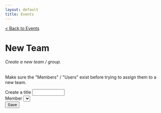 ```yaml
---
layout: default
title: Events
---
```

<a href="/sb-admin-jekyll/docs/services/events/" role="button" class="btn btn-success btn-large">< Back to Events</a>

<h1>New Team</h1>


<div>
    <form id="makeNewTeam">
        <div class="card shadow mb-4">
            <div class="card-header py-3">
                <h6 class="m-0 font-weight-bold text-primary">Create a new team / group.</h6>
                <p>Make sure the "Members" / "Users" exist before trying to assign them to a new team.</p>
            </div>
            <div class="card-body">
                <div class="form-group">
                    <label for="teamttitle">Create a title</label>
                    <input class="form-control" type="text" id="teamttitle" name="teamttitle" required
                    minlength="4" maxlength="8" size="10">
                </div>
            </div>
             <div class="form-group">
                    <label for="author">Member</label>
                    <select name="author" id="author" class="form-control"></select>
                </div>
            <div>
                <button class="btn btn-primary btn-block" type="submit" id="submitForm">Save</button>
            </div>
        </div>
    </form>
</div>


<script>
    $(document).ready(function() {
        const restHeader = {
            'Authorization':'Bearer keysXtWsXZz4g68dA',
            'Content-Type':'application/json'
        }
        //For Place drop down / select.
        let ddAuthor = $('#author');
        ddAuthor.empty();
        ddAuthor.append('<option selected="true" disabled>Select a member..</option>');
        ddAuthor.prop('selectedIndex', 0);

        getAuthor();

        function getAuthor(){
            $.ajax({
                url: 'https://api.airtable.com/v0/appNBMp3C4tRCcJFy/Who',
                headers: restHeader,
                })
                .then(function(fromAPI){ 
                    let data = fromAPI.records;
                    console.log("Alias: ", data);
                    data.map(function(data2){
                        let id = data2.id;
                        let author = data2.fields.Alias
                    ddAuthor.append($('<option></option>').attr('value', id).text(author));
                });              
            });
        }





    });

    $('form').on('submit', function (event) {
        event.preventDefault()
        teamNew();
    });


     function teamNew(){
          var eventTitle = document.getElementById("teamtitle").value;
          var eventAuthor = document.getElementById("author").value;
         
            console.log("eventTeam ID: ", eventTeam);
            teamNewData(eventTitle, eventAuthor);
        }

</script>
